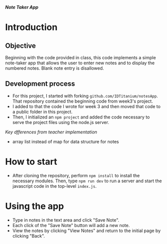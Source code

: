 ***Note Taker App***

# Introduction
## Objective
Beginning with the code provided in class, this code implements a simple note-taker app that allows the user to enter new notes and to display the numbered notes. Blank note entry is disallowed.

## Development process
- For this project, I started with forking `github.com/IDTitanium/notesApp`. 
That repository contained the beginning code from week3's project. 
- I added to that the code I wrote for week 3 and then moved that code to a public folder in this project. 
- Then, I initialized an `npm project` and added the code necessary to serve the project files using the node.js server.

*Key dfferences from teacher implementation*
- array list instead of map for data structure for notes

# How to start
- After cloning the repository, perform `npm install` to install the necessary modules. Then, type `npm run dev` to run a server and start the javascript code in the top-level `index.js`.

# Using the app
- Type in notes in the text area and click "Save Note". 
- Each click of the "Save Note" button will add a new note. 
- View the notes by clicking "View Notes" and return to the initial page by clicking "Back".
